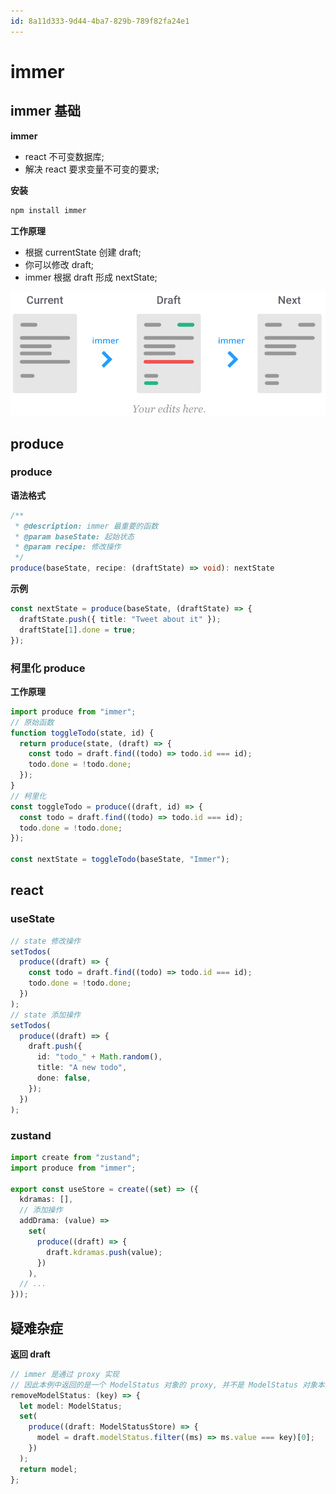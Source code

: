 ```yaml
---
id: 8a11d333-9d44-4ba7-829b-789f82fa24e1
---
```


# immer

## immer 基础

**immer**

- react 不可变数据库;
- 解决 react 要求变量不可变的要求;

**安装**

```bash
npm install immer
```

**工作原理**

- 根据 currentState 创建 draft;
- 你可以修改 draft;
- immer 根据 draft 形成 nextState;

![工作原理](images/2023-02-09-20-58-44.png)

## produce

### produce

**语法格式**

```typescript
/**
 * @description: immer 最重要的函数
 * @param baseState: 起始状态
 * @param recipe: 修改操作
 */
produce(baseState, recipe: (draftState) => void): nextState
```

**示例**

```typescript
const nextState = produce(baseState, (draftState) => {
  draftState.push({ title: "Tweet about it" });
  draftState[1].done = true;
});
```

### 柯里化 produce

**工作原理**

```typescript
import produce from "immer";
// 原始函数
function toggleTodo(state, id) {
  return produce(state, (draft) => {
    const todo = draft.find((todo) => todo.id === id);
    todo.done = !todo.done;
  });
}
// 柯里化
const toggleTodo = produce((draft, id) => {
  const todo = draft.find((todo) => todo.id === id);
  todo.done = !todo.done;
});

const nextState = toggleTodo(baseState, "Immer");
```

## react

### useState

```typescript
// state 修改操作
setTodos(
  produce((draft) => {
    const todo = draft.find((todo) => todo.id === id);
    todo.done = !todo.done;
  })
);
// state 添加操作
setTodos(
  produce((draft) => {
    draft.push({
      id: "todo_" + Math.random(),
      title: "A new todo",
      done: false,
    });
  })
);
```

### zustand

```typescript
import create from "zustand";
import produce from "immer";

export const useStore = create((set) => ({
  kdramas: [],
  // 添加操作
  addDrama: (value) =>
    set(
      produce((draft) => {
        draft.kdramas.push(value);
      })
    ),
  // ...
}));
```

## 疑难杂症

**返回 draft**

```typescript
// immer 是通过 proxy 实现
// 因此本例中返回的是一个 ModelStatus 对象的 proxy, 并不是 ModelStatus 对象本身
removeModelStatus: (key) => {
  let model: ModelStatus;
  set(
    produce((draft: ModelStatusStore) => {
      model = draft.modelStatus.filter((ms) => ms.value === key)[0];
    })
  );
  return model;
};
```
